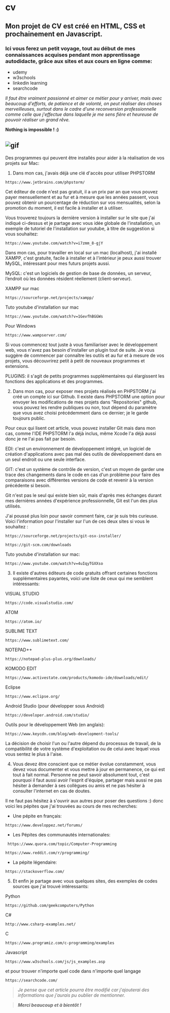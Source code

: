 # cv 
## Mon projet de CV est créé en HTML, CSS et prochainement en Javascript.

### Ici vous ferez un petit voyage, tout au début de mes connaissances acquises pendant mon apprentissage autodidacte, grâce aux sites et aux cours en ligne comme:

- udemy
- w3schools
- linkedin learning
- searchcode


*Il faut être vraiment passionné et aimer ce métier pour y arriver, mais avec beaucoup d'efforts, de patience et de volonté,
on peut réaliser des choses merveilleuses, surtout dans le cadre d'une reconversion professionnelle comme celle que j'effectue dans laquelle je me sens fière et heureuse de pouvoir réaliser un grand rêve.*

**Nothing is impossible ! :)**

![gif](https://media.giphy.com/media/cbKNG6UV5WF7t6Lpdx/giphy.gif)
---
Des programmes qui peuvent être installés pour aider à la réalisation de vos projets sur Mac: 

1. Dans mon cas, j'avais déjà une clé d'accès pour utiliser PHPSTORM 
~~~ 
https://www.jetbrains.com/phpstorm/ 
~~~

Cet éditeur de code n'est pas gratuit, il a un prix par an que vous pouvez payer mensuellement et au fur et à mesure que les années passent, vous pouvez obtenir un pourcentage de réduction sur vos mensualités, selon la promotion du moment, il est facile à installer et à utiliser.

Vous trouverez toujours la dernière version à installer sur le site que j'ai indiqué ci-dessus et je partage avec vous idée globale de l'installation, un exemple de tutoriel de l'installation sur youtube, à titre de suggestion si vous souhaitez:
~~~
https://www.youtube.com/watch?v=i7zmm_8-gjY  
~~~
Dans mon cas, pour travailler en local sur un mac (localhost), j'ai installé XAMPP, c'est gratuite, facile à installer et à l'intérieur je peux aussi trouver MySQL, intéressant pour mes futurs projets aussi.

MySQL: c'est un logiciels de gestion de base de données, un serveur, l’endroit où les données résident réellement (client-serveur).

XAMPP sur mac 
~~~
https://sourceforge.net/projects/xampp/
~~~
Tuto youtube d'installation sur mac 
~~~
https://www.youtube.com/watch?v=1GevfhBGGWs
~~~
Pour Windows
~~~
https://www.wampserver.com/
~~~

Si vous commencez tout juste à vous familiariser avec le développement web, vous n'avez pas besoin d'installer un plugin tout de suite. Je vous suggère de commencer par connaître les outils et au fur et à mesure de vos projets, vous découvrirez petit à petit de nouveaux programmes et extensions. 

PLUGINS: il s'agit de petits programmes supplémentaires qui élargissent les fonctions des applications et des programmes.


2. Dans mon cas, pour exposer mes projets réalisés en PHPSTORM j'ai créé un compte ici sur Github. Il existe dans PHPSTORM une option pour envoyer les modifications de mes projets dans "Repositories" github, vous pouvez les rendre publiques ou non, tout dépend du paramètre que vous avez choisi précédemment dans ce dernier; je le garde toujours public.

Pour ceux qui lisent cet article, vous pouvez installer Git mais dans mon cas, comme l'IDE PHPSTORM l'a déjà inclus, même Xcode l'a déjà aussi donc je ne l'ai pas fait par besoin. 

EDI: c'est un environnement de développement intégré, un logiciel de création d'applications avec pas mal des outils de développement dans en un seul endroit ou une seule interface.

GIT: c'est un système de contrôle de version, c'est un moyen de garder une trace des changements dans le code en cas d'un problème pour faire des comparaisons avec différentes versions de code et revenir à la version précédente si besoin.

Git n'est pas le seul qui existe bien sûr, mais d'après mes échanges durant mes dernières années d'expérience professionnelle, Git est l'un des plus utilisés.

J'ai poussé plus loin pour savoir comment faire, car je suis très curieuse. Voici l'information pour l'installer sur l'un de ces deux sites si vous le souhaitez :
~~~
https://sourceforge.net/projects/git-osx-installer/
~~~

~~~
https://git-scm.com/downloads
~~~

Tuto youtube d'installation sur mac: 
~~~
https://www.youtube.com/watch?v=4uIqyTGXXso
~~~

3. Il existe d'autres éditeurs de code gratuits offrant certaines fonctions supplémentaires payantes, voici une liste de ceux qui me semblent intéressants:

VISUAL STUDIO 
~~~
https://code.visualstudio.com/
~~~

ATOM 
~~~
https://atom.io/
~~~

SUBLIME TEXT 
~~~
https://www.sublimetext.com/
~~~

NOTEPAD++ 
~~~
https://notepad-plus-plus.org/downloads/
~~~

KOMODO EDIT 
~~~
https://www.activestate.com/products/komodo-ide/downloads/edit/
~~~

Eclipse 
~~~
https://www.eclipse.org/
~~~

Android Studio (pour développer sous Android) 
~~~
https://developer.android.com/studio/
~~~

Outils pour le développement Web (en anglais): 
~~~
https://www.keycdn.com/blog/web-development-tools/
~~~

La décision de choisir l'un ou l'autre dépend du processus de travail, de la compatibilité de votre système d'exploitation ou de celui avec lequel vous vous sentez le plus à l'aise.


4. Vous devez être conscient que ce métier évolue constamment, vous devez vous documenter et vous mettre à jour en permanence, ce qui est tout à fait normal. Personne ne peut savoir absolument tout, c'est pourquoi il faut aussi avoir l'esprit d'équipe, partager mais aussi ne pas hésiter à demander à ses collègues ou amis et ne pas hésiter à consulter l'internet en cas de doutes.

Il ne faut pas hésitez à s'ouvrir aux autres pour poser des questions :) donc
voici les pépites que j'ai trouvées au cours de mes recherches:

- Une pépite en français:
~~~
https://www.developpez.net/forums/ 
~~~

- Les Pépites des communautés internationales: 
~~~
 https://www.quora.com/topic/Computer-Programming
~~~

~~~
https://www.reddit.com/r/programming/ 
~~~
 
- La pépite légendaire:  
~~~
https://stackoverflow.com/
~~~


5. Et enfin je partage avec vous quelques sites, des exemples de codes sources que j'ai trouvé intéressants:

Python 
~~~
https://github.com/geekcomputers/Python
~~~

C# 
~~~
http://www.csharp-examples.net/
~~~

C  
~~~
https://www.programiz.com/c-programming/examples
~~~

Javascript 
~~~
https://www.w3schools.com/js/js_examples.asp
~~~

et pour trouver n'importe quel code dans n'importe quel langage 
~~~
https://searchcode.com/
~~~

>_Je pense que cet article pourra être modifié car j'ajouterai des informations que j'aurais pu oublier de mentionner._

>**_Merci beaucoup et à bientôt !_**

